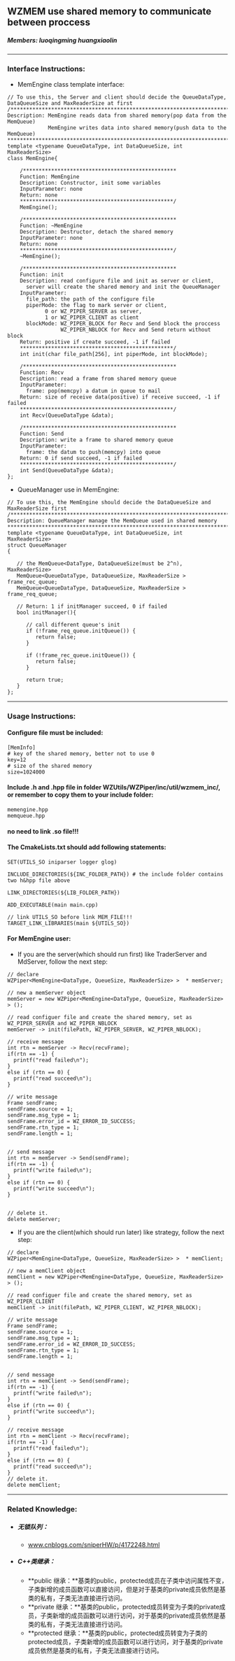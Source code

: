 ## WZMEM use shared memory to communicate between proccess

##### Members: luoqingming huangxiaolin

----

### Interface Instructions:

- MemEngine class template interface:

```
// To use this, the Server and client should decide the QueueDataType, DataQueueSize and MaxReaderSize at first
/***************************************************************************
Description: MemEngine reads data from shared memory(pop data from the MemQueue)
             MemEngine writes data into shared memory(push data to the MemQueue)
****************************************************************************/
template <typename QueueDataType, int DataQueueSize, int MaxReaderSize>
class MemEngine{

    /*************************************************
    Function: MemEngine
    Description: Constructor, init some variables
    InputParameter: none
    Return: none
    *************************************************/
    MemEngine();

    /*************************************************
    Function: ~MemEngine
    Description: Destructor, detach the shared memory
    InputParameter: none
    Return: none
    *************************************************/
    ~MemEngine();

    /*************************************************
    Function: init
    Description: read configure file and init as server or client,
      server will create the shared memory and init the QueueManager
    InputParameter:
      file_path: the path of the configure file
      piperMode: the flag to mark server or client,
            0 or WZ_PIPER_SERVER as server,
            1 or WZ_PIPER_CLIENT as client
      blockMode: WZ_PIPER_BLOCK for Recv and Send block the proccess
                 WZ_PIPER_NBLOCK for Recv and Send return without block
    Return: positive if create succeed, -1 if failed
    *************************************************/
    int init(char file_path[256], int piperMode, int blockMode);

    /*************************************************
    Function: Recv
    Description: read a frame from shared memory queue
    InputParameter:
      frame: pop(memcpy) a datum in queue to mail
    Return: size of receive data(positive) if receive succeed, -1 if failed
    *************************************************/
    int Recv(QueueDataType &data);

    /*************************************************
    Function: Send
    Description: write a frame to shared memory queue
    InputParameter:
      frame: the datum to push(memcpy) into queue
    Return: 0 if send succeed, -1 if failed
    *************************************************/
    int Send(QueueDataType &data);
};
```

- QueueManager use in MemEngine:

```
// To use this, the MemEngine should decide the DataQueueSize and MaxReaderSize first
/***************************************************************************
Description: QueueManager manage the MemQueue used in shared memory
****************************************************************************/
template <typename QueueDataType, int DataQueueSize, int MaxReaderSize>
struct QueueManager
{

   // the MemQueue<DataType, DataQueueSize(must be 2^n), MaxReaderSize>
   MemQueue<QueueDataType, DataQueueSize, MaxReaderSize > frame_rec_queue;
   MemQueue<QueueDataType, DataQueueSize, MaxReaderSize > frame_req_queue;

   // Return: 1 if initManager succeed, 0 if failed
   bool initManager(){

      // call different queue's init
      if (!frame_req_queue.initQueue()) {
         return false;
      }

      if (!frame_rec_queue.initQueue()) {
         return false;
      }

      return true;
   }
};
```

----

### Usage Instructions:

#### Configure file must be included:

```
[MemInfo]
# key of the shared memory, better not to use 0
key=12
# size of the shared memory
size=1024000
```

#### Include .h and .hpp file in folder WZUtils/WZPiper/inc/util/wzmem_inc/, or remember to copy them to your include folder:

```
memengine.hpp
memqueue.hpp
```

#### no need to link .so file!!!


#### The CmakeLists.txt should add following statements:

```
SET(UTILS_SO iniparser logger glog)

INCLUDE_DIRECTORIES(${INC_FOLDER_PATH}) # the include folder contains two h&hpp file above

LINK_DIRECTORIES(${LIB_FOLDER_PATH})

ADD_EXECUTABLE(main main.cpp)

// link UTILS_SO before link MEM_FILE!!!
TARGET_LINK_LIBRARIES(main ${UTILS_SO})
```

#### For MemEngine user:

- If you are the server(which should run first) like TraderServer and MdServer, follow the next step:

```
// declare
WZPiper<MemEngine<DataType, QueueSize, MaxReaderSize> >  * memServer;

// new a memServer object
memServer = new WZPiper<MemEngine<DataType, QueueSize, MaxReaderSize> > ();

// read configuer file and create the shared memory, set as WZ_PIPER_SERVER and WZ_PIPER_NBLOCK
memServer -> init(filePath, WZ_PIPER_SERVER, WZ_PIPER_NBLOCK);

// receive message
int rtn = memServer -> Recv(recvFrame);
if(rtn == -1) {
  printf("read failed\n");
}
else if (rtn == 0) {
  printf("read succeed\n");
}

// write message
Frame sendFrame;
sendFrame.source = 1;
sendFrame.msg_type = 1;
sendFrame.error_id = WZ_ERROR_ID_SUCCESS;
sendFrame.rtn_type = 1;
sendFrame.length = 1;


// send message
int rtn = memServer -> Send(sendFrame);
if(rtn == -1) {
  printf("write failed\n");
}
else if (rtn == 0) {
  printf("write succeed\n");
}


// delete it.
delete memServer;

```

- If you are the client(which should run later) like strategy, follow the next step:

```
// declare
WZPiper<MemEngine<DataType, QueueSize, MaxReaderSize> >  * memClient;

// new a memClient object 
memClient = new WZPiper<MemEngine<DataType, QueueSize, MaxReaderSize> > ();

// read configuer file and create the shared memory, set as WZ_PIPER_CLIENT
memClient -> init(filePath, WZ_PIPER_CLIENT, WZ_PIPER_NBLOCK);

// write message
Frame sendFrame;
sendFrame.source = 1;
sendFrame.msg_type = 1;
sendFrame.error_id = WZ_ERROR_ID_SUCCESS;
sendFrame.rtn_type = 1;
sendFrame.length = 1;


// send message
int rtn = memClient -> Send(sendFrame);
if(rtn == -1) {
  printf("write failed\n");
}
else if (rtn == 0) {
  printf("write succeed\n");
}

// receive message
int rtn = memClient -> Recv(recvFrame);
if(rtn == -1) {
  printf("read failed\n");
}
else if (rtn == 0) {
  printf("read succeed\n");
}
// delete it.
delete memClient;

```

------

### Related Knowledge:

- ##### 无锁队列：
    
  - www.cnblogs.com/sniperHW/p/4172248.html

- ##### C++类继承：

  - **public 继承：**基类的public，protected成员在子类中访问属性不变，子类新增的成员函数可以直接访问，但是对于基类的private成员依然是基类的私有，子类无法直接进行访问。
  - **private 继承：**基类的public，protected成员转变为子类的private成员，子类新增的成员函数可以进行访问，对于基类的private成员依然是基类的私有，子类无法直接进行访问。
  - **protected 继承：**基类的public，protected成员转变为子类的protected成员，子类新增的成员函数可以进行访问，对于基类的private成员依然是基类的私有，子类无法直接进行访问。

